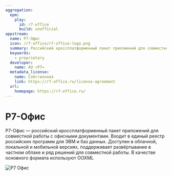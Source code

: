```yaml
---
aggregation:
  epm:
    play:
      id: r7-office
      build: unofficial
appstream:
  name: Р7-Офис
  icon: /r7-office/r7-office-logo.png
  summary: Российский кроссплатформенный пакет приложений для совместной работы с офисными документами.
  keywords:
    - proprietary
  developer:
    name: АО «Р7»
  metadata_license:
    name: Собственная
    link: https://r7-office.ru/license-agreement
  url:
    homepage: https://r7-office.ru/
---
```


# Р7-Офис

Р7-Офис — российский кроссплатформенный пакет приложений для совместной работы с офисными документами. Входит в единый реестр российских программ для ЭВМ и баз данных. Доступен в облачной, локальной и мобильной версиях, поддерживает развёртывание в частном облаке и ряд решений для совместной работы. В качестве основного формата используют OOXML

![Р7 Офис](/r7-office/r7-office-1.png)

<!--@include: @apps/_parts/install/content-epm-play.md-->
